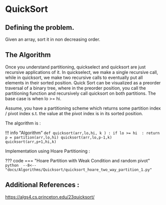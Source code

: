
# QuickSort

## Defining the problem.

Given an array, sort it in non decreasing order.

## The Algorithm

Once you understand partitioning, quickselect and quicksort are just recursive applications of it. In quickselect, we make a single recursive call, while in quicksort, we make two recursive calls to eventually put all elements in their sorted position. Quick Sort can be visualized as a preorder traversal of a binary tree, where in the preorder position, you call the partitioning function and recursively call quicksort on both partitions. The base case is when lo >= hi.


Assume, you have a partitioning scheme which returns some partition index / pivot index s.t. the value at the pivot index is in its sorted position.

The algorithm is :

!!! info "Algorithm"
    ```
    def quicksort(arr,lo,hi, k ) :
        if lo >= hi  :
           return 
        p = partition(arr,lo,hi)
        quicksort(arr,lo,p-1,k)
        quicksort(arr,p+1,hi,k)
    ```

Implementation using Hoare Partitioning :

??? code 
    === "Hoare Partition with Weak Condition and random pivot"
        ```python 
                 --8<-- "docs/Algorithms/Quicksort/quicksort_hoare_two_way_partition_1.py"
        ```

## Additional References :

https://algs4.cs.princeton.edu/23quicksort/